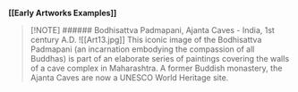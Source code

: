 **[[Early Artworks Examples]]**

>[!NOTE] ###### Bodhisattva Padmapani, Ajanta Caves
> \- India, 1st century A.D.
> ![[Art13.jpg]]
> This iconic image of the Bodhisattva Padmapani (an incarnation embodying the compassion of all Buddhas) is part of an elaborate series of paintings covering the walls of a cave complex in Maharashtra. A former Buddish monastery, the Ajanta Caves are now a UNESCO World Heritage site.